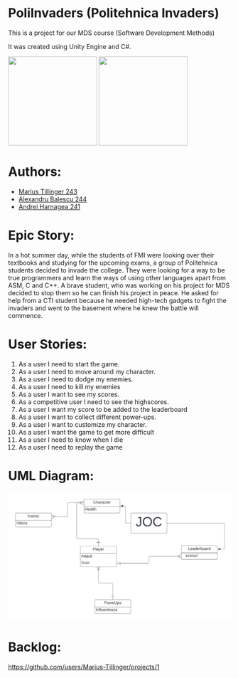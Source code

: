 # PoliInvaders (Politehnica Invaders)

This is a project for our MDS course (Software Development Methods)

It was created using Unity Engine and C#.
<div display = flexbox height = 300px>
    <image src = "https://www.svgrepo.com/show/331626/unity.svg" width = 200px height = 200px>
    <image src = "https://cdn.worldvectorlogo.com/logos/c--4.svg" width = 200px height = 200px>
</div>

# Authors:

- [Marius Tillinger 243](https://github.com/Marius-Tillinger)
- [Alexandru Balescu 244](https://github.com/Brioflator)
- [Andrei Harnagea 241](https://github.com/out-ruined69)

# Epic Story:

In a hot summer day, while the students of FMI were looking over their textbooks and studying for the upcoming exams, a group of Politehnica students decided to invade the college. They were looking for a way to be true programmers and learn the ways of using other languages apart from ASM, C and C++. A brave student, who was working on his project for MDS decided to stop them so he can finish his project in peace. He asked for help from a CTI student because he needed high-tech gadgets to fight the invaders and went to the basement where he knew the battle will commence. 

# User Stories:

1.	As a user I need to start the game.
2.	As a user I need to move around my character.
3.	As a user I need to dodge my enemies.
4.	As a user I need to kill my enemies
5.	As a user I want to see my scores.
6.	As a competitive user I need to see the highscores.
7.	As a user I want my score to be added to the leaderboard
8.	As a user I want to collect different power-ups.
9.	As a user I want to customize my character. 
10.	As a user I want the game to get more difficult
11.	As a user I need to know when I die
12.	As a user I need to replay the game

# UML Diagram:

![UML Diagram](UML.jpeg)

# Backlog:

https://github.com/users/Marius-Tillinger/projects/1
